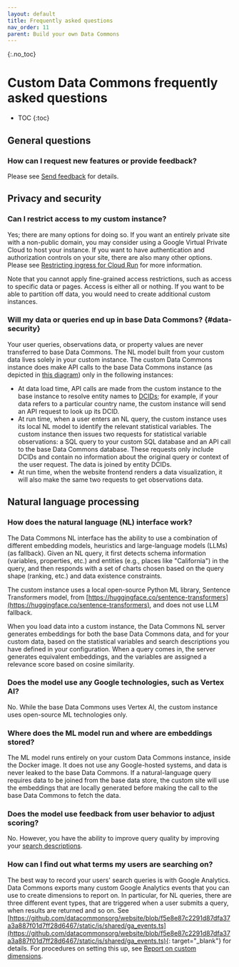 ```yaml
---
layout: default
title: Frequently asked questions
nav_order: 11
parent: Build your own Data Commons
---
```


{:.no_toc}
# Custom Data Commons frequently asked questions

* TOC
{:toc}

## General questions

### How can I request new features or provide feedback?

Please see [Send feedback](/custom_dc/index.html#feedback) for details.

## Privacy and security

### Can I restrict access to my custom instance?

Yes; there are many options for doing so. If you want an entirely private site with a non-public domain, you may consider using a Google Virtual Private Cloud to host your instance. If you want to have authentication and authorization controls on your site, there are also many other options. Please see [Restricting ingress for Cloud Run](https://cloud.google.com/run/docs/securing/ingress) for more information.

Note that you cannot apply fine-grained access restrictions, such as access to specific data or pages. Access is either all or nothing. If you want to be able to partition off data, you would need to create additional custom instances.

### Will my data or queries end up in base Data Commons? {#data-security}

Your user queries, observations data, or property values are never transferred to base Data Commons. The NL model built from your custom data lives solely in your custom instance. The custom Data Commons instance does make API calls to the base Data Commons instance (as depicted in [this diagram](/custom_dc/index.html#system-overview)) only in the following instances:
- At data load time, API calls are made from the custom instance to the base instance to resolve entity names to [DCIDs](/glossary.html#dcid); for example, if your data refers to a particular country name, the custom instance will send an API request to look up its DCID.
- At run time, when a user enters an NL query, the custom instance uses its local NL model to identify the relevant statistical variables. The custom instance then issues two requests for statistical variable observations: a SQL query to your custom SQL database and an API call to the base Data Commons database. These requests only include DCIDs and contain no information about the original query or context of the user request. The data is joined by entity DCIDs.
- At run time, when the website frontend renders a data visualization, it will also make the same two requests to get observations data.

## Natural language processing

### How does the natural language (NL) interface work?

The Data Commons NL interface has the ability to use a combination of different embedding models, heuristics and large-language models (LLMs) (as fallback). Given an NL query, it first detects schema information (variables, properties, etc.) and entities (e.g., places like "California") in the query, and then responds with a set of charts chosen based on the query shape (ranking, etc.) and data existence constraints.

The custom instance uses a local open-source Python ML library, Sentence Transformers model, from [https://huggingface.co/sentence-transformers](https://huggingface.co/sentence-transformers), and does not use LLM fallback.

When you load data into a custom instance, the Data Commons NL server generates embeddings for both the base Data Commons data, and for your custom data, based on the statistical variables and search descriptions you have defined in your configuration. When a query comes in, the server generates equivalent embeddings, and the variables are assigned a relevance score based on cosine similarity.

### Does the model use any Google technologies, such as Vertex AI?

No. While the base Data Commons uses Vertex AI, the custom instance uses open-source ML technologies only.

### Where does the ML model run and where are embeddings stored?

The ML model runs entirely on your custom Data Commons instance, inside the Docker image. It does not use any Google-hosted systems, and data is never leaked to the base Data Commons. If a natural-language query requires data to be joined from the base data store, the custom site will use the embeddings that are locally generated before making the call to the base Data Commons to fetch the data.

### Does the model use feedback from user behavior to adjust scoring?

No. However, you have the ability to improve query quality by improving your [search descriptions](/custom_dc/custom_data.html#varparams).

### How can I find out what terms my users are searching on?

The best way to record your users' search queries is with Google Analytics. Data Commons exports many custom Google Analytics events that you can use to create dimensions to report on. In particular, for NL queries, there are three different event types, that are triggered when a user submits a query, when results are returned and so on. See [https://github.com/datacommonsorg/website/blob/f5e8e87c2291d87dfa37a3a887f01d7ff28d6467/static/js/shared/ga_events.ts](https://github.com/datacommonsorg/website/blob/f5e8e87c2291d87dfa37a3a887f01d7ff28d6467/static/js/shared/ga_events.ts){: target="_blank"} for details. For procedures on setting this up, see [Report on custom dimensions](/custom_dc/launch_cloud.html#custom-dimensions).

